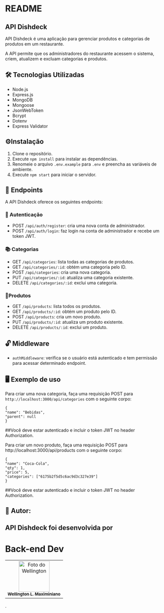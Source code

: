 # README

## API Dishdeck
API Dishdeck é uma aplicação para gerenciar produtos e categorias de produtos em um restaurante.

A API permite que os administradores do restaurante acessem o sistema, criem, atualizem e excluam categorias e produtos.

## 🛠️ Tecnologias Utilizadas
- Node.js
- Express.js
- MongoDB
- Mongoose
- JsonWebToken
- Bcrypt
- Dotenv
- Express Validator

## ⚙️Instalação
1. Clone o repositório.
2. Execute `npm install` para instalar as dependências.
3. Renomeie o arquivo `.env.example` para `.env` e preencha as variáveis de ambiente.
4. Execute `npm start` para iniciar o servidor.

## 🚀 Endpoints
A API Dishdeck oferece os seguintes endpoints:

### 🔑 Autenticação
- POST `/api/auth/register`: cria uma nova conta de administrador.
- POST `/api/auth/login`: faz login na conta de administrador e recebe um token JWT.

### 📚 Categorias
- GET `/api/categories`: lista todas as categorias de produtos.
- GET `/api/categories/:id`: obtém uma categoria pelo ID.
- POST `/api/categories`: cria uma nova categoria.
- PUT `/api/categories/:id`: atualiza uma categoria existente.
- DELETE `/api/categories/:id`: exclui uma categoria.

### 🛒Produtos
- GET `/api/products`: lista todos os produtos.
- GET `/api/products/:id`: obtém um produto pelo ID.
- POST `/api/products`: cria um novo produto.
- PUT `/api/products/:id`: atualiza um produto existente.
- DELETE `/api/products/:id`: exclui um produto.

## 🔓 Middleware
- `authMiddleware`: verifica se o usuário está autenticado e tem permissão para acessar determinado endpoint.

## 🖥️ Exemplo de uso
Para criar uma nova categoria, faça uma requisição POST para `http://localhost:3000/api/categories` com o seguinte corpo:

    {
    "name": "Bebidas",
    "parent": null
    }

##Você deve estar autenticado e incluir o token JWT no header Authorization.

Para criar um novo produto, faça uma requisição POST para http://localhost:3000/api/products com o seguinte corpo:

    {
    "name": "Coca-Cola",
    "qty": 1,
    "price": 5,
    "categories": ["6175b2f5d5c6ac9d3c327e39"]
    }


##Você deve estar autenticado e incluir o token JWT no header Authorization.

## 🤝 Autor:
API Dishdeck foi desenvolvida por 
---
# Back-end Dev
<table>
     <td align="center">
      <a href="https://github.com/WellingtonMax">
        <img src="https://avatars.githubusercontent.com/u/83736385?v=4" width="100px;" alt="Foto do Wellington"/><br>
        <sub>
          <b>Wellington L. Maximiniano</b>
        </sub>
      </a>
    </td>
  </tr>
</table>.
